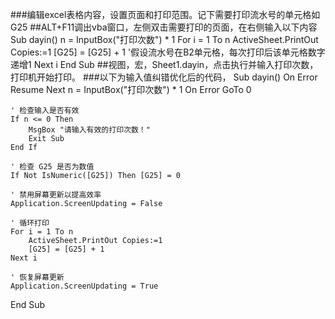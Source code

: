 ###编辑excel表格内容，设置页面和打印范围。记下需要打印流水号的单元格如G25
##ALT+F11调出vba窗口，左侧双击需要打印的页面，在右侧输入以下内容
Sub dayin()
    n = InputBox("打印次数") * 1
    For i = 1 To n
        ActiveSheet.PrintOut Copies:=1
        [G25] = [G25] + 1 '假设流水号在B2单元格，每次打印后该单元格数字递增1
    Next i
End Sub
##视图，宏，Sheet1.dayin，点击执行并输入打印次数，打印机开始打印。
###以下为输入值纠错优化后的代码，
Sub dayin()
    On Error Resume Next
    n = InputBox("打印次数") * 1
    On Error GoTo 0
    
    ' 检查输入是否有效
    If n <= 0 Then
        MsgBox "请输入有效的打印次数！"
        Exit Sub
    End If
    
    ' 检查 G25 是否为数值
    If Not IsNumeric([G25]) Then [G25] = 0
    
    ' 禁用屏幕更新以提高效率
    Application.ScreenUpdating = False
    
    ' 循环打印
    For i = 1 To n
        ActiveSheet.PrintOut Copies:=1
        [G25] = [G25] + 1
    Next i
    
    ' 恢复屏幕更新
    Application.ScreenUpdating = True
End Sub
